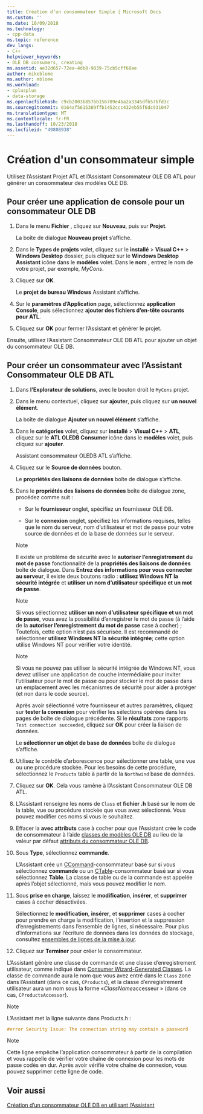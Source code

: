 ```yaml
---
title: Création d’un consommateur Simple | Microsoft Docs
ms.custom: ''
ms.date: 10/09/2018
ms.technology:
- cpp-data
ms.topic: reference
dev_langs:
- C++
helpviewer_keywords:
- OLE DB consumers, creating
ms.assetid: ae32d657-72ea-4db8-9839-75cb5cff68ae
author: mikeblome
ms.author: mblome
ms.workload:
- cplusplus
- data-storage
ms.openlocfilehash: c9cb2003b857bb156709e4ba2a3345dfb57bfd3c
ms.sourcegitcommit: 0164af5615389ffb1452ccc432eb55f6dc931047
ms.translationtype: MT
ms.contentlocale: fr-FR
ms.lasthandoff: 10/23/2018
ms.locfileid: "49808938"
---
```

# <a name="creating-a-simple-consumer"></a>Création d'un consommateur simple

Utilisez l’Assistant Projet ATL et l’Assistant Consommateur OLE DB ATL pour générer un consommateur des modèles OLE DB.

## <a name="to-create-a-console-application-for-an-ole-db-consumer"></a>Pour créer une application de console pour un consommateur OLE DB

1. Dans le menu **Fichier** , cliquez sur **Nouveau**, puis sur **Projet**.

   La boîte de dialogue **Nouveau projet** s’affiche.

1. Dans le **Types de projets** volet, cliquez sur le **installé** > **Visual C++** > **Windows Desktop** dossier, puis cliquez sur le **Windows Desktop Assistant** icône dans le **modèles** volet. Dans le **nom** , entrez le nom de votre projet, par exemple, *MyCons*.

1. Cliquez sur **OK**.

   Le **projet de bureau Windows** Assistant s’affiche.

1. Sur le **paramètres d’Application** page, sélectionnez **application Console**, puis sélectionnez **ajouter des fichiers d’en-tête courants pour ATL**.

1. Cliquez sur **OK** pour fermer l’Assistant et générer le projet.

Ensuite, utilisez l’Assistant Consommateur OLE DB ATL pour ajouter un objet du consommateur OLE DB.

## <a name="to-create-a-consumer-with-the-atl-ole-db-consumer-wizard"></a>Pour créer un consommateur avec l’Assistant Consommateur OLE DB ATL

1. Dans **l’Explorateur de solutions**, avec le bouton droit le `MyCons` projet.

1. Dans le menu contextuel, cliquez sur **ajouter**, puis cliquez sur **un nouvel élément**.

   La boîte de dialogue **Ajouter un nouvel élément** s’affiche.

1. Dans le **catégories** volet, cliquez sur **installé** > **Visual C++** > **ATL**, cliquez sur le **ATL OLEDB Consumer** icône dans le **modèles** volet, puis cliquez sur **ajouter**.

   Assistant consommateur OLEDB ATL s’affiche.

1. Cliquez sur le **Source de données** bouton.

   Le **propriétés des liaisons de données** boîte de dialogue s’affiche.

1. Dans le **propriétés des liaisons de données** boîte de dialogue zone, procédez comme suit :

   - Sur le **fournisseur** onglet, spécifiez un fournisseur OLE DB.

   - Sur le **connexion** onglet, spécifiez les informations requises, telles que le nom du serveur, nom d’utilisateur et mot de passe pour votre source de données et de la base de données sur le serveur.

   > [!NOTE]
   > Il existe un problème de sécurité avec le **autoriser l’enregistrement du mot de passe** fonctionnalité de la **propriétés des liaisons de données** boîte de dialogue. Dans **Entrez des informations pour vous connecter au serveur**, il existe deux boutons radio : **utilisez Windows NT la sécurité intégrée** et **utiliser un nom d’utilisateur spécifique et un mot de passe**.

   > [!NOTE]
   > Si vous sélectionnez **utiliser un nom d’utilisateur spécifique et un mot de passe**, vous avez la possibilité d’enregistrer le mot de passe (à l’aide de la **autoriser l’enregistrement du mot de passe** case à cocher) ; Toutefois, cette option n’est pas sécurisée. Il est recommandé de sélectionner **utilisez Windows NT la sécurité intégrée**; cette option utilise Windows NT pour vérifier votre identité.

   > [!NOTE]
   > Si vous ne pouvez pas utiliser la sécurité intégrée de Windows NT, vous devez utiliser une application de couche intermédiaire pour inviter l’utilisateur pour le mot de passe ou pour stocker le mot de passe dans un emplacement avec les mécanismes de sécurité pour aider à protéger (et non dans le code source).

   Après avoir sélectionné votre fournisseur et autres paramètres, cliquez sur **tester la connexion** pour vérifier les sélections opérées dans les pages de boîte de dialogue précédente. Si le **résultats** zone rapports `Test connection succeeded`, cliquez sur **OK** pour créer la liaison de données.

   Le **sélectionner un objet de base de données** boîte de dialogue s’affiche.

1. Utilisez le contrôle d’arborescence pour sélectionner une table, une vue ou une procédure stockée. Pour les besoins de cette procédure, sélectionnez le `Products` table à partir de la `Northwind` base de données.

1. Cliquez sur **OK**. Cela vous ramène à l’Assistant Consommateur OLE DB ATL.

1. L’Assistant renseigne les noms de `Class` et **fichier .h** basé sur le nom de la table, vue ou procédure stockée que vous avez sélectionné. Vous pouvez modifier ces noms si vous le souhaitez.

1. Effacer la **avec attributs** case à cocher pour que l’Assistant crée le code de consommateur à l’aide [classes de modèles OLE DB](../../data/oledb/ole-db-consumer-templates-reference.md) au lieu de la valeur par défaut [attributs du consommateur OLE DB](../../windows/ole-db-consumer-attributes.md).

1. Sous **Type**, sélectionnez **commande**.

   L’Assistant crée un [CCommand](../../data/oledb/ccommand-class.md)-consommateur basé sur si vous sélectionnez **commande** ou un [CTable](../../data/oledb/ctable-class.md)-consommateur basé sur si vous sélectionnez **Table**. La classe de table ou de la commande est appelée après l’objet sélectionné, mais vous pouvez modifier le nom.

1. Sous **prise en charge**, laissez le **modification**, **insérer**, et **supprimer** cases à cocher désactivées.

   Sélectionnez le **modification**, **insérer**, et **supprimer** cases à cocher pour prendre en charge la modification, l’insertion et la suppression d’enregistrements dans l’ensemble de lignes, si nécessaire. Pour plus d’informations sur l’écriture de données dans les données de stockage, consultez [ensembles de lignes de la mise à jour](../../data/oledb/updating-rowsets.md).

1. Cliquez sur **Terminer** pour créer le consommateur.

L’Assistant génère une classe de commande et une classe d’enregistrement utilisateur, comme indiqué dans [Consumer Wizard-Generated Classes](../../data/oledb/consumer-wizard-generated-classes.md). La classe de commande aura le nom que vous avez entré dans le `Class` zone dans l’Assistant (dans ce cas, `CProducts`), et la classe d’enregistrement utilisateur aura un nom sous la forme «*ClassName*accesseur » (dans ce cas, `CProductsAccessor`).

> [!NOTE]
> L’Assistant met la ligne suivante dans Products.h :

```cpp
#error Security Issue: The connection string may contain a password
```

> [!NOTE]
> Cette ligne empêche l’application consommateur à partir de la compilation et vous rappelle de vérifier votre chaîne de connexion pour les mots de passe codés en dur. Après avoir vérifié votre chaîne de connexion, vous pouvez supprimer cette ligne de code.

## <a name="see-also"></a>Voir aussi

[Création d’un consommateur OLE DB en utilisant l’Assistant](../../data/oledb/creating-an-ole-db-consumer-using-a-wizard.md)
